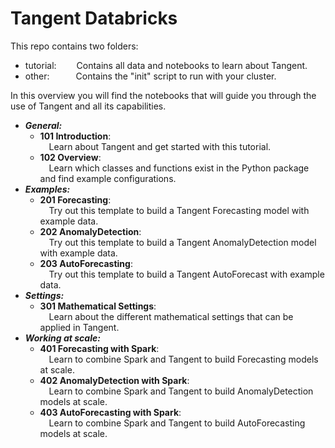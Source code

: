# Tangent Databricks  
  
This repo contains two folders:
- tutorial: &emsp;&emsp;Contains all data and notebooks to learn about Tangent.
- other:&emsp;&emsp;&emsp;Contains the "init" script to run with your cluster.

In this overview you will find the notebooks that will guide you through the use of Tangent and all its capabilities.
- ___General:___
  - __101 Introduction__:  
&emsp;Learn about Tangent and get started with this tutorial.
  - __102 Overview__:  
&emsp;Learn which classes and functions exist in the Python package and find example configurations.  
- ___Examples:___
  - __201 Forecasting__:  
&emsp;Try out this template to build a Tangent Forecasting model with example data.
  - __202 AnomalyDetection__:  
&emsp;Try out this template to build a Tangent AnomalyDetection model with example data.
  - __203 AutoForecasting__:  
&emsp;Try out this template to build a Tangent AutoForecast with example data.  
- ___Settings:___
  - __301 Mathematical Settings__:  
&emsp;Learn about the different mathematical settings that can be applied in Tangent.  
- ___Working at scale:___
  - __401 Forecasting with Spark__:  
&emsp;Learn to combine Spark and Tangent to build Forecasting models at scale.
  - __402 AnomalyDetection with Spark__:  
&emsp;Learn to combine Spark and Tangent to build AnomalyDetection models at scale.
  - __403 AutoForecasting with Spark__:  
&emsp;Learn to combine Spark and Tangent to build AutoForecasting models at scale.